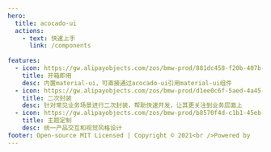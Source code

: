 ```yaml
---
hero:
  title: acocado-ui
  actions:
    - text: 快速上手
      link: /components
      
features:
  - icon: https://gw.alipayobjects.com/zos/bmw-prod/881dc458-f20b-407b-947a-95104b5ec82b/k79dm8ih_w144_h144.png
    title: 开箱即用
    desc: 内置material-ui，可直接通过acocado-ui引用material-ui组件
  - icon: https://gw.alipayobjects.com/zos/bmw-prod/d1ee0c6f-5aed-4a45-a507-339a4bfe076c/k7bjsocq_w144_h144.png
    title: 二次封装
    desc: 针对常见业务场景进行二次封装，帮助快速开发，让其更关注到业务层面上
  - icon: https://gw.alipayobjects.com/zos/bmw-prod/b8570f4d-c1b1-45eb-a1da-abff53159967/kj9t990h_w144_h144.png
    title: 主题定制
    desc: 统一产品交互和视觉风格设计
footer: Open-source MIT Licensed | Copyright © 2021<br />Powered by
---
```

